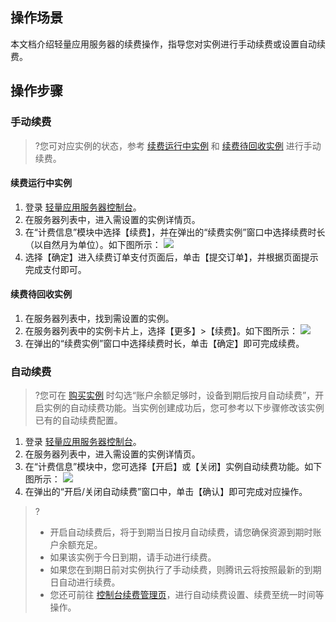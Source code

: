 ## 操作场景
本文档介绍轻量应用服务器的续费操作，指导您对实例进行手动续费或设置自动续费。



## 操作步骤
### 手动续费
>?您可对应实例的状态，参考 [续费运行中实例](#running) 和 [续费待回收实例](#recycled) 进行手动续费。
>

#### 续费运行中实例<span id="running"></span>
1. 登录 [轻量应用服务器控制台](https://console.cloud.tencent.com/lighthouse/instance/index)。
2. 在服务器列表中，进入需设置的实例详情页。
3. 在“计费信息”模块中选择【续费】，并在弹出的“续费实例”窗口中选择续费时长（以自然月为单位）。如下图所示：
![](https://main.qcloudimg.com/raw/907933cd1d76fd6ba31e233de8d1562e.png)
4. 选择【确定】进入续费订单支付页面后，单击【提交订单】，并根据页面提示完成支付即可。

#### 续费待回收实例<span id="recycled"></span>
1. 在服务器列表中，找到需设置的实例。
2. 在服务器列表中的实例卡片上，选择【更多】>【续费】。如下图所示：
![](https://main.qcloudimg.com/raw/b49b9a98a58678957bd140addada4af6.png)
3. 在弹出的“续费实例”窗口中选择续费时长，单击【确定】即可完成续费。

### 自动续费
>?您可在 [购买实例](https://cloud.tencent.com/document/product/1207/44580) 时勾选“账户余额足够时，设备到期后按月自动续费”，开启实例的自动续费功能。当实例创建成功后，您可参考以下步骤修改该实例已有的自动续费配置。
>

1. 登录 [轻量应用服务器控制台](https://console.cloud.tencent.com/lighthouse/instance/index)。
2. 在服务器列表中，进入需设置的实例详情页。
3.  在“计费信息”模块中，您可选择【开启】或【关闭】实例自动续费功能。如下图所示：
![](https://main.qcloudimg.com/raw/456972b7619b0f6e535d9b627720f32f.png)
4. 在弹出的“开启/关闭自动续费”窗口中，单击【确认】即可完成对应操作。
>?
>- 开启自动续费后，将于到期当日按月自动续费，请您确保资源到期时账户余额充足。
>- 如果该实例于今日到期，请手动进行续费。</li>
>- 如果您在到期日前对实例执行了手动续费，则腾讯云将按照最新的到期日自动进行续费。
>- 您还可前往 [控制台续费管理页](https://console.cloud.tencent.com/account/renewal)，进行自动续费设置、续费至统一时间等操作。
